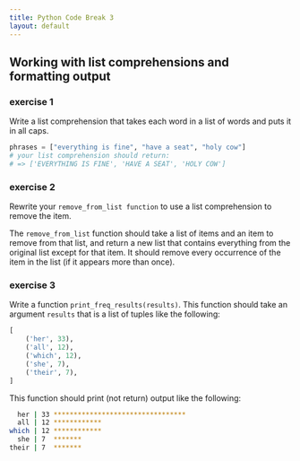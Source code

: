 ```yaml
---
title: Python Code Break 3
layout: default
---
```


## Working with list comprehensions and formatting output

### exercise 1

Write a list comprehension that takes each word in a list of words and puts it in all caps.

```py
phrases = ["everything is fine", "have a seat", "holy cow"]
# your list comprehension should return:
# => ['EVERYTHING IS FINE', 'HAVE A SEAT', 'HOLY COW']
```

### exercise 2

Rewrite your `remove_from_list function` to use a list comprehension to remove the item.

The `remove_from_list` function should take a list of items and an item to remove from that list, and return a new list that contains everything from the original list except for that item. It should remove every occurrence of the item in the list (if it appears more than once).

### exercise 3

Write a function `print_freq_results(results)`. This function should take an argument `results` that is a list of tuples like the following:

 ```py
 [
     ('her', 33),
     ('all', 12),
     ('which', 12),
     ('she', 7),
     ('their', 7),
 ]
 ```

 This function should print (not return) output like the following:

 ```sh
   her | 33 *********************************
   all | 12 ************
 which | 12 ************
   she | 7  *******
 their | 7  *******
 ```
